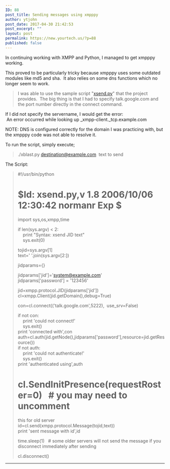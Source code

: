 ```yaml
---
ID: 88
post_title: Sending messages using xmpppy
author: ytjohn
post_date: 2017-04-30 21:42:53
post_excerpt: ""
layout: post
permalink: https://new.yourtech.us/?p=88
published: false
---
```

In continuing working with XMPP and Python, I managed to get xmpppy
working.  
  
This proved to be particularly tricky because xmpppy uses some outdated
modules like md5 and sha.  It also relies on some dns functions which no
longer seem to work.  
  

> I was able to use the sample script "[xsend.py][]" that the project
> provides.  The big thing is that I had to specify talk.google.com and
> the port number directly in the connect command.

  
If I did not specify the servername, I would get the error:  
 An error occurred while looking up _xmpp-client._tcp.example.com  
  
NOTE: DNS is configured correctly for the domain I was practicing with,
but the xmpppy code was not able to resolve it.  
  
To run the script, simply execute;  
  

> ./xblast.py destination@example.com  text to send

  
The Script:  

> #!/usr/bin/python  
> # $Id: xsend.py,v 1.8 2006/10/06 12:30:42 normanr Exp $  
> import sys,os,xmpp,time  
>   
> if len(sys.argv) < 2:  
>     print "Syntax: xsend JID text"  
>     sys.exit(0)  
>   
> tojid=sys.argv[1]  
> text=' '.join(sys.argv[2:])  
>   
> jidparams={}  
>   
> jidparams['jid']='system@example.com'  
> jidparams['password'] = '123456'  
>   
> jid=xmpp.protocol.JID(jidparams['jid'])  
> cl=xmpp.Client(jid.getDomain(),debug=True)  
>   
> con=cl.connect(('talk.google.com',5222),  use_srv=False)  
>   
> if not con:  
>     print 'could not connect!'  
>     sys.exit()  
> print 'connected with',con  
> auth=cl.auth(jid.getNode(),jidparams['password'],resource=jid.getResource())  
> if not auth:  
>     print 'could not authenticate!'  
>     sys.exit()  
> print 'authenticated using',auth  
>   
> # cl.SendInitPresence(requestRoster=0)   # you may need to uncomment
> this for old server  
> id=cl.send(xmpp.protocol.Message(tojid,text))  
> print 'sent message with id',id  
>   
> time.sleep(1)   # some older servers will not send the message if you
> disconnect immediately after sending  
>   
> cl.disconnect()

  
  
---

  [xsend.py]: http://xmpppy.sourceforge.net/examples/xsend.py